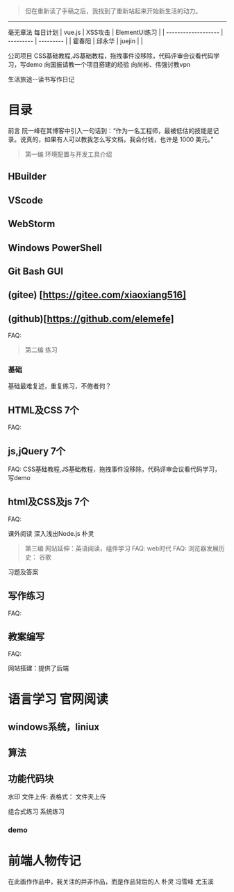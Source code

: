  >但在重新读了手稿之后，我找到了重新站起来开始新生活的动力。
---

毫无章法
每日计划
| vue.js |  XSS攻击 | ElementUI练习 |
| ------------------- | --------- | --------- |
| 霍春阳  | 邱永华 | juejin |
|

公司项目
﻿CSS基础教程,JS基础教程，﻿拖拽事件没移除﻿，代码评审会议﻿看代码学习，写demo
向国振请教一个项目搭建的经验
向尚彬、伟强讨教vpn

生活旅途--读书写作日记

# 目录

前言
阮一峰在其博客中引入一句话到：“作为一名工程师，最被低估的技能是记录。说真的，如果有人可以教我怎么写文档，我会付钱，也许是 1000 美元。”
 

> 第一编 环境配置与开发工具介绍
## HBuilder
## VScode
## WebStorm
## Windows PowerShell
## Git Bash GUI
## (gitee) [https://gitee.com/xiaoxiang516]
## (github)[https://github.com/elemefe]

FAQ:

> 第二编 练习
### 基础
基础最难复述，重复练习，不倦者何？

## HTML及CSS 7个
FAQ:
## js,jQuery 7个
FAQ:
﻿CSS基础教程,JS基础教程，﻿拖拽事件没移除﻿，代码评审会议﻿看代码学习，写demo

## html及CSS及js  7个
FAQ:

课外阅读
深入浅出Node.js 朴灵

> 第三编 网站延伸：英语阅读，组件学习
FAQ:
> web时代
FAQ:
浏览器发展历史：
谷歌



习题及答案


## 写作练习
FAQ:

## 教案编写
FAQ:

网站搭建：提供了后端

# 语言学习 官网阅读

## windows系统，liniux


## 算法

## 功能代码块
水印
文件上传:
表格式：
文件夹上传

组合式练习
系统练习
### demo



# 前端人物传记
在此画作作品中，我关注的并非作品，而是作品背后的人
朴灵
冯雪峰
尤玉溪